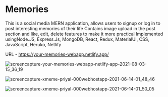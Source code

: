 
# Memories

This is a social media MERN application, allows users to signup or log in to post interesting memories of their life
Contains image upload in the post section and like, edit, delete features to make it more practical
Implemented usingNode.JS, Express.Js, MongoDB, React, Redux, MaterialUI, CSS, JavaScript, Heruko, Netlify

URL - https://your-memories-webapp.netlify.app/


![screencapture-your-memories-webapp-netlify-app-2021-08-03-15_36_19](https://user-images.githubusercontent.com/56549165/127998130-85515434-5d30-4af8-a0d9-92a848137722.png)



![screencapture-xmeme-priyal-000webhostapp-2021-06-14-01_48_46](https://user-images.githubusercontent.com/56549165/127998377-2ff52558-e287-4b4f-a4d9-db8ee93f464d.png)

![screencapture-xmeme-priyal-000webhostapp-2021-06-14-01_50_05](https://user-images.githubusercontent.com/56549165/127999120-9bbcea18-0cc8-4210-8eac-d3eff067c377.png)

